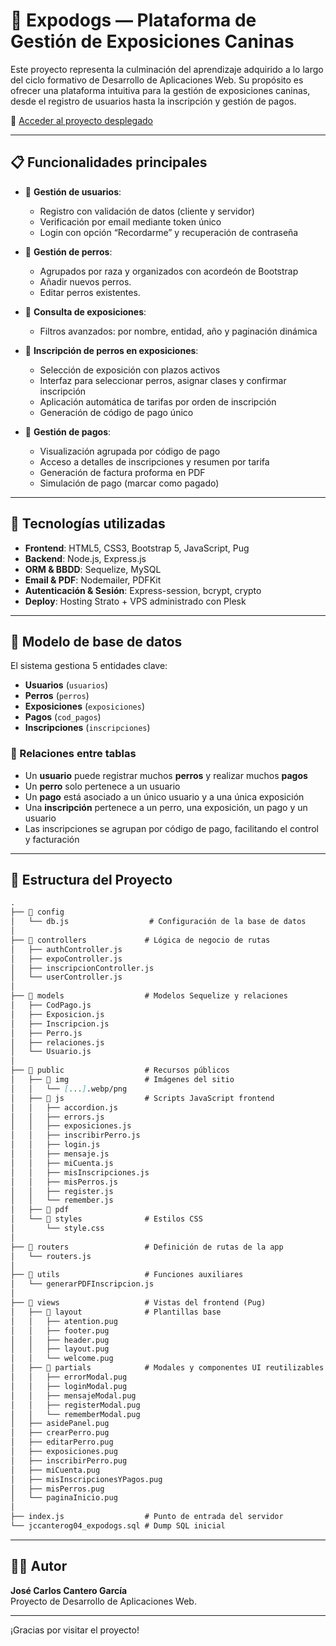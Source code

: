 # 🐾 Expodogs — Plataforma de Gestión de Exposiciones Caninas

Este proyecto representa la culminación del aprendizaje adquirido a lo largo del ciclo formativo de Desarrollo de Aplicaciones Web. Su propósito es ofrecer una plataforma intuitiva para la gestión de exposiciones caninas, desde el registro de usuarios hasta la inscripción y gestión de pagos.

🔗 [Acceder al proyecto desplegado](https://expodogs.canterodev.es)

---

## 📋 Funcionalidades principales

- 🔐 **Gestión de usuarios**:
  - Registro con validación de datos (cliente y servidor)
  - Verificación por email mediante token único
  - Login con opción “Recordarme” y recuperación de contraseña

- 🐶 **Gestión de perros**:
  - Agrupados por raza y organizados con acordeón de Bootstrap
  - Añadir nuevos perros.
  - Editar perros existentes.

- 📅 **Consulta de exposiciones**:
  - Filtros avanzados: por nombre, entidad, año y paginación dinámica

- 📝 **Inscripción de perros en exposiciones**:
  - Selección de exposición con plazos activos
  - Interfaz para seleccionar perros, asignar clases y confirmar inscripción
  - Aplicación automática de tarifas por orden de inscripción
  - Generación de código de pago único

- 💸 **Gestión de pagos**:
  - Visualización agrupada por código de pago
  - Acceso a detalles de inscripciones y resumen por tarifa
  - Generación de factura proforma en PDF
  - Simulación de pago (marcar como pagado)

---

## 🧪 Tecnologías utilizadas

- **Frontend**: HTML5, CSS3, Bootstrap 5, JavaScript, Pug
- **Backend**: Node.js, Express.js
- **ORM & BBDD**: Sequelize, MySQL
- **Email & PDF**: Nodemailer, PDFKit
- **Autenticación & Sesión**: Express-session, bcrypt, crypto
- **Deploy**: Hosting Strato + VPS administrado con Plesk

---

## 🧩 Modelo de base de datos

El sistema gestiona 5 entidades clave:

- **Usuarios** (`usuarios`)
- **Perros** (`perros`)
- **Exposiciones** (`exposiciones`)
- **Pagos** (`cod_pagos`)
- **Inscripciones** (`inscripciones`)

### 🔗 Relaciones entre tablas

- Un **usuario** puede registrar muchos **perros** y realizar muchos **pagos**
- Un **perro** solo pertenece a un usuario
- Un **pago** está asociado a un único usuario y a una única exposición
- Una **inscripción** pertenece a un perro, una exposición, un pago y un usuario
- Las inscripciones se agrupan por código de pago, facilitando el control y facturación

---

## 📁 Estructura del Proyecto

```md
.
├── 📁 config
│   └── db.js                  # Configuración de la base de datos
│
├── 📁 controllers             # Lógica de negocio de rutas
│   ├── authController.js
│   ├── expoController.js
│   ├── inscripcionController.js
│   └── userController.js
│
├── 📁 models                  # Modelos Sequelize y relaciones
│   ├── CodPago.js
│   ├── Exposicion.js
│   ├── Inscripcion.js
│   ├── Perro.js
│   ├── relaciones.js
│   └── Usuario.js
│
├── 📁 public                  # Recursos públicos
│   ├── 📁 img                 # Imágenes del sitio
│   │   └── [...].webp/png
│   ├── 📁 js                  # Scripts JavaScript frontend
│   │   ├── accordion.js
│   │   ├── errors.js
│   │   ├── exposiciones.js
│   │   ├── inscribirPerro.js
│   │   ├── login.js
│   │   ├── mensaje.js
│   │   ├── miCuenta.js
│   │   ├── misInscripciones.js
│   │   ├── misPerros.js
│   │   ├── register.js
│   │   └── remember.js
│   ├── 📁 pdf                 
│   └── 📁 styles              # Estilos CSS
│       └── style.css
│
├── 📁 routers                 # Definición de rutas de la app
│   └── routers.js
│
├── 📁 utils                   # Funciones auxiliares
│   └── generarPDFInscripcion.js
│
├── 📁 views                   # Vistas del frontend (Pug)
│   ├── 📁 layout              # Plantillas base
│   │   ├── atention.pug
│   │   ├── footer.pug
│   │   ├── header.pug
│   │   ├── layout.pug
│   │   └── welcome.pug
│   ├── 📁 partials            # Modales y componentes UI reutilizables
│   │   ├── errorModal.pug
│   │   ├── loginModal.pug
│   │   ├── mensajeModal.pug
│   │   ├── registerModal.pug
│   │   └── rememberModal.pug
│   ├── asidePanel.pug
│   ├── crearPerro.pug
│   ├── editarPerro.pug
│   ├── exposiciones.pug
│   ├── inscribirPerro.pug
│   ├── miCuenta.pug
│   ├── misInscripcionesYPagos.pug
│   ├── misPerros.pug
│   └── paginaInicio.pug
│
├── index.js                  # Punto de entrada del servidor
└── jccanterog04_expodogs.sql # Dump SQL inicial
```

---

## 👨‍🎓 Autor

**José Carlos Cantero García**  
Proyecto de Desarrollo de Aplicaciones Web.

---

¡Gracias por visitar el proyecto!
